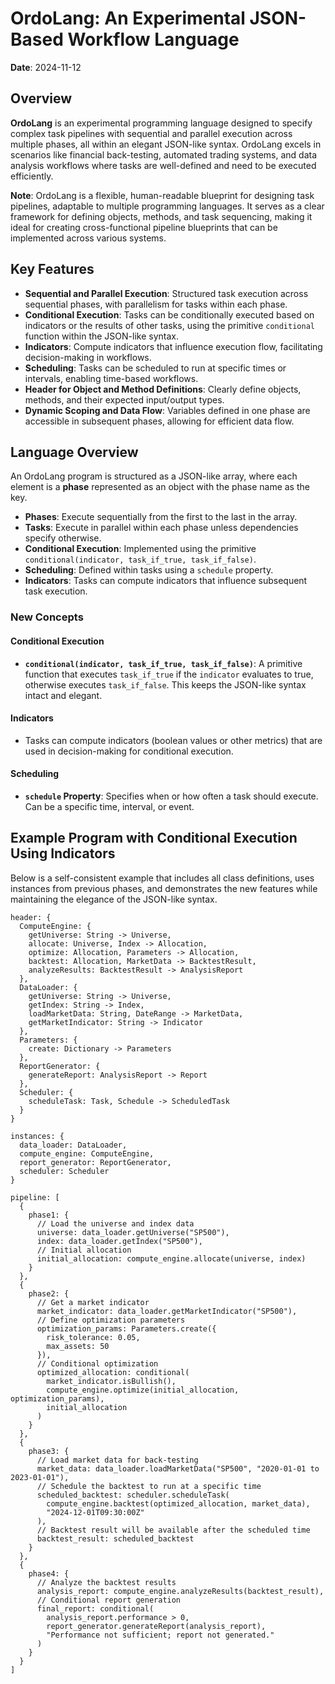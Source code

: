 # OrdoLang: An Experimental JSON-Based Workflow Language

**Date**: 2024-11-12

## Overview

**OrdoLang** is an experimental programming language designed to specify complex task pipelines with sequential and parallel execution across multiple phases, all within an elegant JSON-like syntax. OrdoLang excels in scenarios like financial back-testing, automated trading systems, and data analysis workflows where tasks are well-defined and need to be executed efficiently.

**Note**: OrdoLang is a flexible, human-readable blueprint for designing task pipelines, adaptable to multiple programming languages. It serves as a clear framework for defining objects, methods, and task sequencing, making it ideal for creating cross-functional pipeline blueprints that can be implemented across various systems.

## Key Features

- **Sequential and Parallel Execution**: Structured task execution across sequential phases, with parallelism for tasks within each phase.
- **Conditional Execution**: Tasks can be conditionally executed based on indicators or the results of other tasks, using the primitive `conditional` function within the JSON-like syntax.
- **Indicators**: Compute indicators that influence execution flow, facilitating decision-making in workflows.
- **Scheduling**: Tasks can be scheduled to run at specific times or intervals, enabling time-based workflows.
- **Header for Object and Method Definitions**: Clearly define objects, methods, and their expected input/output types.
- **Dynamic Scoping and Data Flow**: Variables defined in one phase are accessible in subsequent phases, allowing for efficient data flow.

## Language Overview

An OrdoLang program is structured as a JSON-like array, where each element is a **phase** represented as an object with the phase name as the key.

- **Phases**: Execute sequentially from the first to the last in the array.
- **Tasks**: Execute in parallel within each phase unless dependencies specify otherwise.
- **Conditional Execution**: Implemented using the primitive `conditional(indicator, task_if_true, task_if_false)`.
- **Scheduling**: Defined within tasks using a `schedule` property.
- **Indicators**: Tasks can compute indicators that influence subsequent task execution.

### New Concepts

#### Conditional Execution

- **`conditional(indicator, task_if_true, task_if_false)`**: A primitive function that executes `task_if_true` if the `indicator` evaluates to true, otherwise executes `task_if_false`. This keeps the JSON-like syntax intact and elegant.

#### Indicators

- Tasks can compute indicators (boolean values or other metrics) that are used in decision-making for conditional execution.

#### Scheduling

- **`schedule` Property**: Specifies when or how often a task should execute. Can be a specific time, interval, or event.

## Example Program with Conditional Execution Using Indicators

Below is a self-consistent example that includes all class definitions, uses instances from previous phases, and demonstrates the new features while maintaining the elegance of the JSON-like syntax.

```plaintext
header: {
  ComputeEngine: {
    getUniverse: String -> Universe,
    allocate: Universe, Index -> Allocation,
    optimize: Allocation, Parameters -> Allocation,
    backtest: Allocation, MarketData -> BacktestResult,
    analyzeResults: BacktestResult -> AnalysisReport
  },
  DataLoader: {
    getUniverse: String -> Universe,
    getIndex: String -> Index,
    loadMarketData: String, DateRange -> MarketData,
    getMarketIndicator: String -> Indicator
  },
  Parameters: {
    create: Dictionary -> Parameters
  },
  ReportGenerator: {
    generateReport: AnalysisReport -> Report
  },
  Scheduler: {
    scheduleTask: Task, Schedule -> ScheduledTask
  }
}

instances: {
  data_loader: DataLoader,
  compute_engine: ComputeEngine,
  report_generator: ReportGenerator,
  scheduler: Scheduler
}

pipeline: [
  {
    phase1: {
      // Load the universe and index data
      universe: data_loader.getUniverse("SP500"),
      index: data_loader.getIndex("SP500"),
      // Initial allocation
      initial_allocation: compute_engine.allocate(universe, index)
    }
  },
  {
    phase2: {
      // Get a market indicator
      market_indicator: data_loader.getMarketIndicator("SP500"),
      // Define optimization parameters
      optimization_params: Parameters.create({
        risk_tolerance: 0.05,
        max_assets: 50
      }),
      // Conditional optimization
      optimized_allocation: conditional(
        market_indicator.isBullish(),
        compute_engine.optimize(initial_allocation, optimization_params),
        initial_allocation
      )
    }
  },
  {
    phase3: {
      // Load market data for back-testing
      market_data: data_loader.loadMarketData("SP500", "2020-01-01 to 2023-01-01"),
      // Schedule the backtest to run at a specific time
      scheduled_backtest: scheduler.scheduleTask(
        compute_engine.backtest(optimized_allocation, market_data),
        "2024-12-01T09:30:00Z"
      ),
      // Backtest result will be available after the scheduled time
      backtest_result: scheduled_backtest
    }
  },
  {
    phase4: {
      // Analyze the backtest results
      analysis_report: compute_engine.analyzeResults(backtest_result),
      // Conditional report generation
      final_report: conditional(
        analysis_report.performance > 0,
        report_generator.generateReport(analysis_report),
        "Performance not sufficient; report not generated."
      )
    }
  }
]
